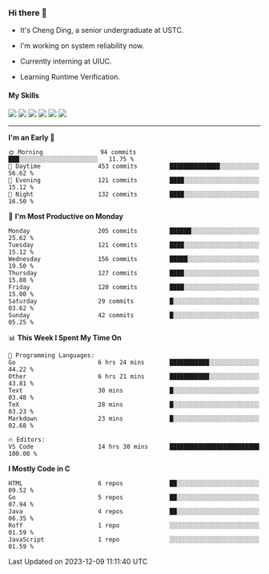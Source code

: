 ### Hi there 👋

* It's Cheng Ding, a senior undergraduate at USTC.
  
* I'm working on system reliability now.

* Currently interning at UIUC.

* Learning Runtime Verification.

#### My Skills

![](https://img.shields.io/badge/C++-65318e?logo=cplusplus&logoColor=fff)
![](https://img.shields.io/badge/Python-3e74a2?logo=python&logoColor=fff)
![](https://img.shields.io/badge/C-5654a2?logo=c&logoColor=fff)
![](https://img.shields.io/badge/Go-00aaff?logo=go&logoColor=fff)
![](https://img.shields.io/badge/Docker-0088ff?logo=docker&logoColor=fff)
![](https://img.shields.io/badge/Apache-D22128?logo=apache&logoColor=fff)

---
<!--START_SECTION:waka-->
**I'm an Early 🐤** 

```text
🌞 Morning                94 commits          ███░░░░░░░░░░░░░░░░░░░░░░   11.75 % 
🌆 Daytime                453 commits         ██████████████░░░░░░░░░░░   56.62 % 
🌃 Evening                121 commits         ████░░░░░░░░░░░░░░░░░░░░░   15.12 % 
🌙 Night                  132 commits         ████░░░░░░░░░░░░░░░░░░░░░   16.50 % 
```
📅 **I'm Most Productive on Monday** 

```text
Monday                   205 commits         ██████░░░░░░░░░░░░░░░░░░░   25.62 % 
Tuesday                  121 commits         ████░░░░░░░░░░░░░░░░░░░░░   15.12 % 
Wednesday                156 commits         █████░░░░░░░░░░░░░░░░░░░░   19.50 % 
Thursday                 127 commits         ████░░░░░░░░░░░░░░░░░░░░░   15.88 % 
Friday                   120 commits         ████░░░░░░░░░░░░░░░░░░░░░   15.00 % 
Saturday                 29 commits          █░░░░░░░░░░░░░░░░░░░░░░░░   03.62 % 
Sunday                   42 commits          █░░░░░░░░░░░░░░░░░░░░░░░░   05.25 % 
```


📊 **This Week I Spent My Time On** 

```text
💬 Programming Languages: 
Go                       6 hrs 24 mins       ███████████░░░░░░░░░░░░░░   44.22 % 
Other                    6 hrs 21 mins       ███████████░░░░░░░░░░░░░░   43.81 % 
Text                     30 mins             █░░░░░░░░░░░░░░░░░░░░░░░░   03.48 % 
TeX                      28 mins             █░░░░░░░░░░░░░░░░░░░░░░░░   03.23 % 
Markdown                 23 mins             █░░░░░░░░░░░░░░░░░░░░░░░░   02.68 % 

🔥 Editors: 
VS Code                  14 hrs 30 mins      █████████████████████████   100.00 % 
```

**I Mostly Code in C** 

```text
HTML                     6 repos             ██░░░░░░░░░░░░░░░░░░░░░░░   09.52 % 
Go                       5 repos             ██░░░░░░░░░░░░░░░░░░░░░░░   07.94 % 
Java                     4 repos             ██░░░░░░░░░░░░░░░░░░░░░░░   06.35 % 
Roff                     1 repo              ░░░░░░░░░░░░░░░░░░░░░░░░░   01.59 % 
JavaScript               1 repo              ░░░░░░░░░░░░░░░░░░░░░░░░░   01.59 % 
```




 Last Updated on 2023-12-09 11:11:40 UTC
<!--END_SECTION:waka-->

